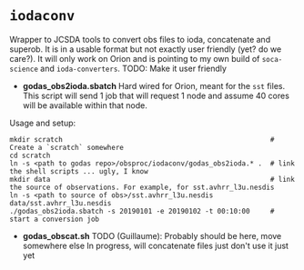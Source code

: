 # `iodaconv`
Wrapper to JCSDA tools to convert obs files to ioda, concatenate and superob.
It is in a usable format but not exactly user friendly (yet? do we care?). It will only
work on Orion and is pointing to my own build of `soca-science` and `ioda-converters`.
TODO: Make it user friendly

- **godas_obs2ioda.sbatch**
Hard wired for Orion, meant for the `sst` files. This script will send 1 job that will request 1 node and assume 40 cores will be
available within that node.

Usage and setup:

```console
mkdir scratch                                                   # Create a `scratch` somewhere
cd scratch
ln -s <path to godas repo>/obsproc/iodaconv/godas_obs2ioda.* .  # link the shell scripts ... ugly, I know
mkdir data                                                      # link the source of observations. For example, for sst.avhrr_l3u.nesdis
ln -s <path to source of obs>/sst.avhrr_l3u.nesdis data/sst.avhrr_l3u.nesdis
./godas_obs2ioda.sbatch -s 20190101 -e 20190102 -t 00:10:00     # start a conversion job
```

- **godas_obscat.sh**
TODO (Guillaume): Probably should be here, move somewhere else
In progress, will concatenate files just don't use it just yet
